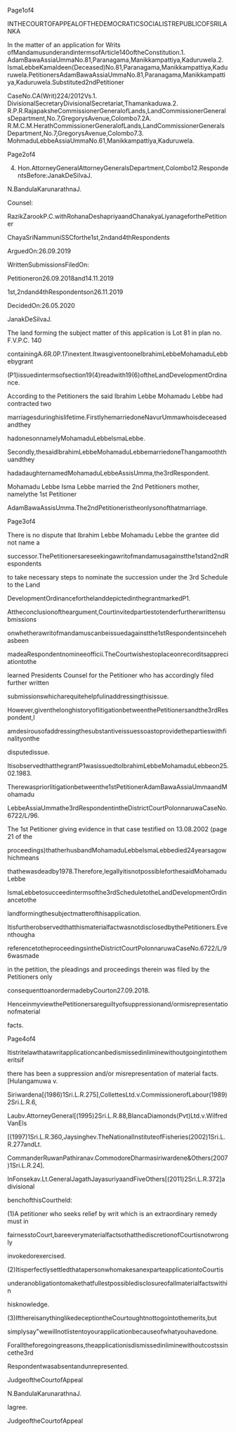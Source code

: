 Page1of4

INTHECOURTOFAPPEALOFTHEDEMOCRATICSOCIALISTREPUBLICOFSRILANKA

In the matter of an application for Writs ofMandamusunderandintermsofArticle140oftheConstitution.1. AdamBawaAssiaUmmaNo.81,Paranagama,Manikkampattiya,Kaduruwela.2. IsmaLebbeKamaldeen(Deceased)No.81,Paranagama,Manikkampattiya,Kaduruwela.PetitionersAdamBawaAssiaUmmaNo.81,Paranagama,Manikkampattiya,Kaduruwela.Substituted2ndPetitioner

CaseNo.CA(Writ)224/2012Vs.1. DivisionalSecretaryDivisionalSecretariat,Thamankaduwa.2. R.P.R.RajapaksheCommissionerGeneralofLands,LandCommissionerGeneralsDepartment,No.7,GregorysAvenue,Colombo7.2A. R.M.C.M.HerathCommissionerGeneralofLands,LandCommissionerGeneralsDepartment,No.7,GregorysAvenue,Colombo7.3. MohmaduLebbeAssiaUmmaNo.61,Manikkampattiya,Kaduruwela.

Page2of4

4. Hon.AttorneyGeneralAttorneyGeneralsDepartment,Colombo12.RespondentsBefore:JanakDeSilvaJ.

N.BandulaKarunarathnaJ.

Counsel:

RazikZarookP.C.withRohanaDeshapriyaandChanakyaLiyanageforthePetitioner

ChayaSriNammuniSSCforthe1st,2ndand4thRespondents

ArguedOn:26.09.2019

WrittenSubmissionsFiledOn:

Petitioneron26.09.2018and14.11.2019

1st,2ndand4thRespondentson26.11.2019

DecidedOn:26.05.2020

JanakDeSilvaJ.

The land forming the subject matter of this application is Lot 81 in plan no. F.V.P.C. 140

containingA.6R.0P.17inextent.ItwasgiventooneIbrahimLebbeMohamaduLebbebygrant

(P1)issuedintermsofsection19(4)readwith19(6)oftheLandDevelopmentOrdinance.

According to the Petitioners the said Ibrahim Lebbe Mohamadu Lebbe had contracted two

marriagesduringhislifetime.FirstlyhemarriedoneNavurUmmawhoisdeceasedandthey

hadonesonnamelyMohamaduLebbeIsmaLebbe.

Secondly,thesaidIbrahimLebbeMohamaduLebbemarriedoneThangamooththuandthey

hadadaughternamedMohamaduLebbeAssisUmma,the3rdRespondent.

Mohamadu Lebbe Isma Lebbe married the 2nd Petitioners mother, namelythe 1st Petitioner

AdamBawaAssisUmma.The2ndPetitioneristheonlysonofthatmarriage.

Page3of4

There is no dispute that Ibrahim Lebbe Mohamadu Lebbe the grantee did not name a

successor.ThePetitionersareseekingawritofmandamusagainstthe1stand2ndRespondents

to take necessary steps to nominate the succession under the 3rd Schedule to the Land

DevelopmentOrdinanceforthelanddepictedinthegrantmarkedP1.

Attheconclusionoftheargument,Courtinvitedpartiestotenderfurtherwrittensubmissions

onwhetherawritofmandamuscanbeissuedagainstthe1stRespondentsincehehasbeen

madeaRespondentnomineeofficii.TheCourtwishestoplaceonrecorditsappreciationtothe

learned Presidents Counsel for the Petitioner who has accordingly filed further written

submissionswhicharequitehelpfulinaddressingthisissue.

However,giventhelonghistoryoflitigationbetweenthePetitionersandthe3rdRespondent,I

amdesirousofaddressingthesubstantiveissuessoastoprovidethepartieswithfinalityonthe

disputedissue.

ItisobservedthatthegrantP1wasissuedtoIbrahimLebbeMohamaduLebbeon25.02.1983.

Therewaspriorlitigationbetweenthe1stPetitionerAdamBawaAssiaUmmaandMohamadu

LebbeAssiaUmmathe3rdRespondentintheDistrictCourtPolonnaruwaCaseNo.6722/L/96.

The 1st Petitioner giving evidence in that case testified on 13.08.2002 (page 21 of the

proceedings)thatherhusbandMohamaduLebbeIsmaLebbedied24yearsagowhichmeans

thathewasdeadby1978.Therefore,legallyitisnotpossibleforthesaidMohamaduLebbe

IsmaLebbetosucceedintermsofthe3rdScheduletotheLandDevelopmentOrdinancetothe

landformingthesubjectmatterofthisapplication.

ItisfurtherobservedthatthismaterialfactwasnotdisclosedbythePetitioners.Eventhougha

referencetotheproceedingsintheDistrictCourtPolonnaruwaCaseNo.6722/L/96wasmade

in the petition, the pleadings and proceedings therein was filed by the Petitioners only

consequenttoanordermadebyCourton27.09.2018.

HenceinmyviewthePetitionersareguiltyofsuppressionand/ormisrepresentationofmaterial

facts.

Page4of4

Itistritelawthatawritapplicationcanbedismissedinliminewithoutgoingintothemeritsif

there has been a suppression and/or misrepresentation of material facts. [Hulangamuwa v.

Siriwardena[(1986)1Sri.L.R.275],CollettesLtd.v.CommissionerofLabour(1989)2Sri.L.R.6,

Laubv.AttorneyGeneral[(1995)2Sri.L.R.88,BlancaDiamonds(Pvt)Ltd.v.WilfredVanEls

[(1997)1Sri.L.R.360,Jaysinghev.TheNationalInstituteofFisheries(2002)1Sri.L.R.277andLt.

CommanderRuwanPathiranav.CommodoreDharmasiriwardene&Others(2007)1Sri.L.R.24].

InFonsekav.Lt.GeneralJagathJayasuriyaandFiveOthers[(2011)2Sri.L.R.372]adivisional

benchofthisCourtheld:

(1)A petitioner who seeks relief by writ which is an extraordinary remedy must in

fairnesstoCourt,bareeverymaterialfactsothatthediscretionofCourtisnotwrongly

invokedorexercised.

(2)ItisperfectlysettledthatapersonwhomakesanexparteapplicationtoCourtis

underanobligationtomakethatfullestpossibledisclosureofallmaterialfactswithin

hisknowledge.

(3)IfthereisanythinglikedeceptiontheCourtoughtnottogointothemerits,but

simplysay"wewillnotlistentoyourapplicationbecauseofwhatyouhavedone.

Foralltheforegoingreasons,theapplicationisdismissedinliminewithoutcostssincethe3rd

Respondentwasabsentandunrepresented.

JudgeoftheCourtofAppeal

N.BandulaKarunarathnaJ.

Iagree.

JudgeoftheCourtofAppeal